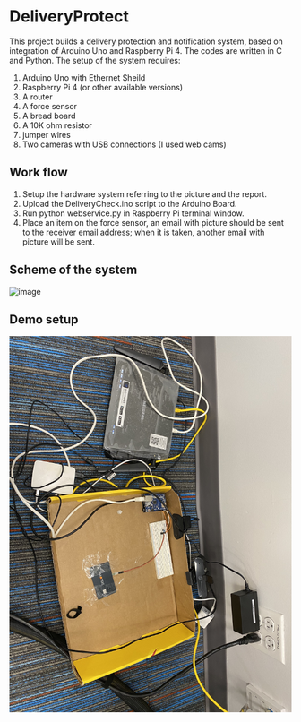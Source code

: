 # DeliveryProtect
This project builds a delivery protection and notification system, based on integration of Arduino Uno and Raspberry Pi 4. The codes are written in C and Python. 
The setup of the system requires:

1. Arduino Uno with Ethernet Sheild
2. Raspberry Pi 4 (or other available versions)
3. A router
4. A force sensor
5. A bread board
6. A 10K ohm resistor
7. jumper wires
8. Two cameras with USB connections (I used web cams)

## Work flow
1. Setup the hardware system referring to the picture and the report.
2. Upload the DeliveryCheck.ino script to the Arduino Board.
3. Run python webservice.py in Raspberry Pi terminal window.
4. Place an item on the force sensor, an email with picture should be sent to the receiver email address; when it is taken, another email with picture will be sent.

## Scheme of the system
![image](https://user-images.githubusercontent.com/61807135/190948313-62b623fa-c923-44d1-b6b4-f6ebdb076b3f.png)


## Demo setup
<img src = "https://github.com/kuscholar/DeliveryProtect/blob/498b877c8568a44f29d20fc1520d0a3c96791e8f/Setup.jpg">
